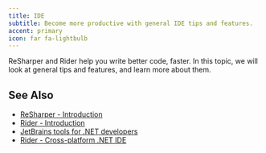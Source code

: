 ```yaml
---
title: IDE
subtitle: Become more productive with general IDE tips and features.
accent: primary
icon: far fa-lightbulb
---
```


ReSharper and Rider help you write better code, faster. In this topic, we will look at general tips and features, and learn more about them.

## See Also
- [ReSharper - Introduction](https://www.jetbrains.com/help/resharper/Introduction__Index.html)
- [Rider - Introduction](https://www.jetbrains.com/help/rider/Introduction__Index.html)
- [JetBrains tools for .NET developers](https://www.jetbrains.com/dotnet/)
- [Rider - Cross-platform .NET IDE](https://www.jetbrains.com/rider/)

